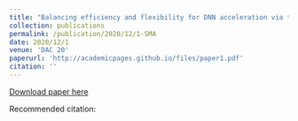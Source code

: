```yaml
---
title: "Balancing efficiency and flexibility for DNN acceleration via temporal GPU-systolic array integration"
collection: publications
permalink: /publication/2020/12/1-SMA
date: 2020/12/1
venue: 'DAC 20'
paperurl: 'http://academicpages.github.io/files/paper1.pdf'
citation: ''
---
```


<a href='http://academicpages.github.io/files/paper1.pdf'>Download paper here</a>

Recommended citation: 